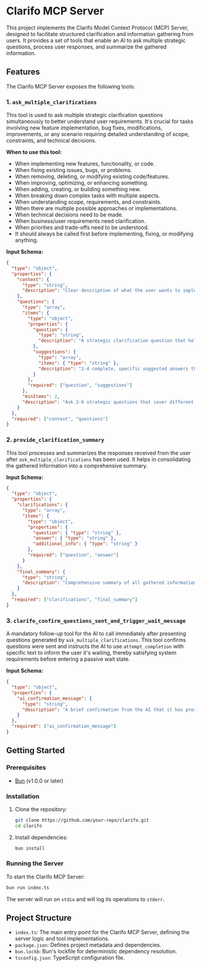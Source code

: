 # Clarifo MCP Server

This project implements the Clarifo Model Context Protocol (MCP) Server, designed to facilitate structured clarification and information gathering from users. It provides a set of tools that enable an AI to ask multiple strategic questions, process user responses, and summarize the gathered information.

## Features

The Clarifo MCP Server exposes the following tools:

### 1. `ask_multiple_clarifications`

This tool is used to ask multiple strategic clarification questions simultaneously to better understand user requirements. It's crucial for tasks involving new feature implementation, bug fixes, modifications, improvements, or any scenario requiring detailed understanding of scope, constraints, and technical decisions.

**When to use this tool:**
*   When implementing new features, functionality, or code.
*   When fixing existing issues, bugs, or problems.
*   When removing, deleting, or modifying existing code/features.
*   When improving, optimizing, or enhancing something.
*   When adding, creating, or building something new.
*   When breaking down complex tasks with multiple aspects.
*   When understanding scope, requirements, and constraints.
*   When there are multiple possible approaches or implementations.
*   When technical decisions need to be made.
*   When business/user requirements need clarification.
*   When priorities and trade-offs need to be understood.
*   It should always be called first before implementing, fixing, or modifying anything.

**Input Schema:**
```json
{
  "type": "object",
  "properties": {
    "context": {
      "type": "string",
      "description": "Clear description of what the user wants to implement/fix/improve and why clarification is needed before proceeding"
    },
    "questions": {
      "type": "array",
      "items": {
        "type": "object",
        "properties": {
          "question": {
            "type": "string",
            "description": "A strategic clarification question that helps understand requirements, scope, or implementation details"
          },
          "suggestions": {
            "type": "array",
            "items": { "type": "string" },
            "description": "2-4 complete, specific suggested answers that cover different approaches or scenarios"
          }
        },
        "required": ["question", "suggestions"]
      },
      "minItems": 2,
      "description": "Ask 2-6 strategic questions that cover different aspects of the request"
    }
  },
  "required": ["context", "questions"]
}
```

### 2. `provide_clarification_summary`

This tool processes and summarizes the responses received from the user after `ask_multiple_clarifications` has been used. It helps in consolidating the gathered information into a comprehensive summary.

**Input Schema:**
```json
{
  "type": "object",
  "properties": {
    "clarifications": {
      "type": "array",
      "items": {
        "type": "object",
        "properties": {
          "question": { "type": "string" },
          "answer": { "type": "string" },
          "additional_info": { "type": "string" }
        },
        "required": ["question", "answer"]
      }
    },
    "final_summary": {
      "type": "string",
      "description": "Comprehensive summary of all gathered information"
    }
  },
  "required": ["clarifications", "final_summary"]
}
```

### 3. `clarifo_confirm_questions_sent_and_trigger_wait_message`

A mandatory follow-up tool for the AI to call immediately after presenting questions generated by `ask_multiple_clarifications`. This tool confirms questions were sent and instructs the AI to use `attempt_completion` with specific text to inform the user it's waiting, thereby satisfying system requirements before entering a passive wait state.

**Input Schema:**
```json
{
  "type": "object",
  "properties": {
    "ai_confirmation_message": {
      "type": "string",
      "description": "A brief confirmation from the AI that it has presented the questions and is now calling this tool. E.g., 'Clarifo questions presented. Calling confirmation tool.'"
    }
  },
  "required": ["ai_confirmation_message"]
}
```

## Getting Started

### Prerequisites

*   [Bun](https://bun.sh/) (v1.0.0 or later)

### Installation

1.  Clone the repository:
    ```bash
    git clone https://github.com/your-repo/clarifo.git
    cd clarifo
    ```
2.  Install dependencies:
    ```bash
    bun install
    ```

### Running the Server

To start the Clarifo MCP Server:

```bash
bun run index.ts
```

The server will run on `stdio` and will log its operations to `stderr`.

## Project Structure

*   `index.ts`: The main entry point for the Clarifo MCP Server, defining the server logic and tool implementations.
*   `package.json`: Defines project metadata and dependencies.
*   `bun.lockb`: Bun's lockfile for deterministic dependency resolution.
*   `tsconfig.json`: TypeScript configuration file.
